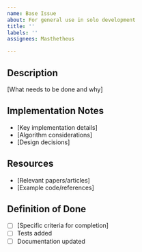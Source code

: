 ```yaml
---
name: Base Issue
about: For general use in solo development
title: ''
labels: ''
assignees: Masthetheus

---
```


## Description
[What needs to be done and why]

## Implementation Notes
- [Key implementation details]
- [Algorithm considerations]
- [Design decisions]

## Resources
- [Relevant papers/articles]
- [Example code/references]

## Definition of Done
- [ ] [Specific criteria for completion]
- [ ] Tests added
- [ ] Documentation updated
